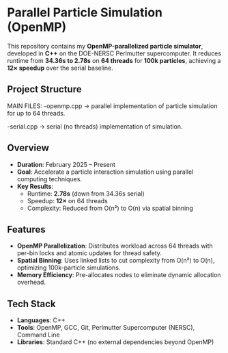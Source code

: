 # Parallel Particle Simulation (OpenMP)

This repository contains my **OpenMP-parallelized particle simulator**, developed in **C++** on the DOE-NERSC Perlmutter supercomputer. It reduces runtime from **34.36s to 2.78s** on **64 threads** for **100k particles**, achieving a **12× speedup** over the serial baseline.

## Project Structure
MAIN FILES:
-openmp.cpp -> parallel implementation of particle simulation for up to 64 threads.

-serial.cpp -> serial (no threads) implementation of simulation.

## Overview
- **Duration**: February 2025 – Present  
- **Goal**: Accelerate a particle interaction simulation using parallel computing techniques.  
- **Key Results**:  
  - Runtime: **2.78s** (down from 34.36s serial)  
  - Speedup: **12×** on 64 threads  
  - Complexity: Reduced from O(n²) to O(n) via spatial binning  

## Features
- **OpenMP Parallelization**: Distributes workload across 64 threads with per-bin locks and atomic updates for thread safety.  
- **Spatial Binning**: Uses linked lists to cut complexity from O(n²) to O(n), optimizing 100k-particle simulations.  
- **Memory Efficiency**: Pre-allocates nodes to eliminate dynamic allocation overhead.  

## Tech Stack
- **Languages**: C++  
- **Tools**: OpenMP, GCC, Git, Perlmutter Supercomputer (NERSC), Command Line  
- **Libraries**: Standard C++ (no external dependencies beyond OpenMP)  

